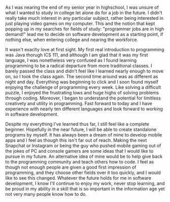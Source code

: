 As I was nearing the end of my senior year in highschool, I was unsure of what I wanted to study in college let alone do for a job in the future. I didn't really take much interest in any particular subject, rather being interested in just playing video games on my computer. This and the notion that kept popping up in my searches for fields of study: "programmer jobs are in high demand!" lead me to decide on software development as a starting point, if nothing else, when entering college and nearing the workforce.

It wasn't exaclty love at first sight. My first real introduction to programming was Java thorugh ICS 111, and although I am glad that it was my first language, I was nonetheless very confused as I found learning programming to be a radical departure from more traditional classes. I barely passed the class and didn't feel like I learned nearly enough to move on, so I took the class again. The second time around was as different as night and day. Everything was beginning to click and I soon found myself enjoying the challenge of programming every week. Like solving a difficult puzzle, I enjoyed the frustrating lows and huge highs of solving problems through coding. Moreover, I began to understand the potential for limitless creativety and utility in programming. Fast forward to today and I have experience with nearly ten different languages and look forward to working in software development.

Despite my everything I've learned thus far, I still feel like a complete beginner. Hopefully in the near future, I will be able to create standalone programs by myself. It has always been a dream of mine to develop mobile apps and I feel as though this isn't far out of reach. Making the next Snapchat or Instagram or being the guy who pushed mobile gaming out of the jokes of PC and console gamers are some ideas that I would like to pursue in my future. An alternative idea of mine would be to help give back to the programming community and teach others how to code. I feel as though not enough people are given a good first impression of programming, and they choose other fields over it too quickly, and I would like to see this changed. Whatever the future holds for me in software development, I know I'll continue to enjoy my work, never stop learning, and be proud in my ability in a skill that is so important in the information age yet not very many people know how to do.